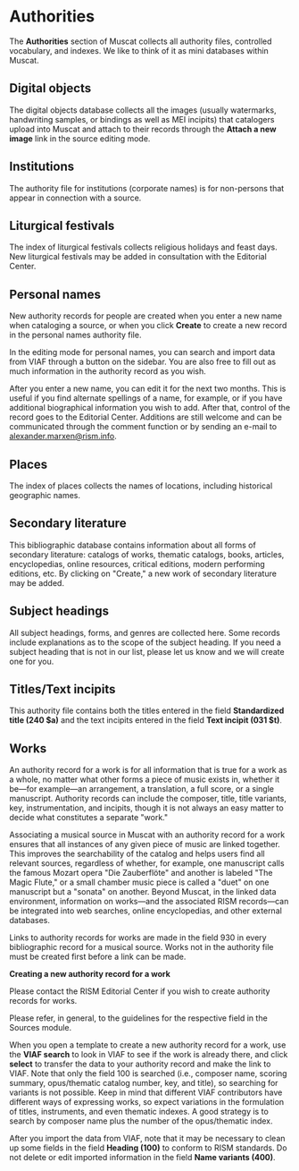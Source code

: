 # Authorities

The **Authorities** section of Muscat collects all authority files, controlled vocabulary, and indexes. We like to think of it as mini databases within Muscat.   

## Digital objects  

The digital objects database collects all the images (usually watermarks, handwriting samples, or bindings as well as MEI incipits) that catalogers upload into Muscat and attach to their records through the **Attach a new image** link in the source editing mode.

## Institutions

The authority file for institutions (corporate names) is for non-persons that appear in connection with a source.

## Liturgical festivals

The index of  liturgical festivals collects religious holidays and feast days. New liturgical festivals may be added in consultation with the Editorial Center.

## Personal names

New authority records for people are created when you enter a new name when cataloging a source, or when you click **Create** to create a new record in the personal names authority file.

In the editing mode for personal names, you can search and import data from VIAF through a button on the sidebar. You are also free to fill out as much information in the authority record as you wish.

After you enter a new name, you can edit it for the next two months. This is useful if you find alternate spellings of a name, for example, or if you have additional biographical information you wish to add. After that, control of the record goes to the Editorial Center. Additions are still welcome and can be communicated through the comment function or by sending an e-mail to alexander.marxen@rism.info.

## Places

The index of places collects the names of locations, including historical geographic names.

## Secondary literature

This bibliographic database contains information about all forms of secondary literature: catalogs of works, thematic catalogs, books, articles, encyclopedias, online resources, critical editions, modern performing editions, etc.  By clicking on "Create," a new work of secondary literature may be added.

## Subject headings

All subject headings, forms, and genres are collected here. Some records include explanations as to the scope of the subject heading. If you need a subject heading that is not in our list, please let us know and we will create one for you.

## Titles/Text incipits

This authority file contains both the titles entered in the field **Standardized title (240 $a)** and the text incipits entered in the field **Text incipit (031 $t)**.

## Works

An authority record for a work is for all information that is true for a work as a whole, no matter what other forms a piece of music exists in, whether it be—for example—an arrangement, a translation, a full score, or a single manuscript. Authority records can include the composer, title, title variants, key, instrumentation, and incipits, though it is not always an easy matter to decide what constitutes a separate "work."

Associating a musical source in Muscat with an authority record for a work ensures that all instances of any given piece of music are linked together. This improves the searchability of the catalog and helps users find all relevant sources, regardless of whether, for example, one manuscript calls the famous Mozart opera "Die Zauberflöte" and another is labeled "The Magic Flute," or a small chamber music piece is called a "duet" on one manuscript but a "sonata" on another. Beyond Muscat, in the linked data environment, information on works—and the associated RISM records—can be integrated into web searches, online encyclopedias, and other external databases.

Links to authority records for works are made in the field 930 in every bibliographic record for a musical source. Works not in the authority file must be created first before a link can be made.

**Creating a new authority record for a work**

Please contact the RISM Editorial Center if you wish to create authority records for works.

Please refer, in general, to the guidelines for the respective field in the Sources module.

When you open a template to create a new authority record for a work, use the **VIAF search** to look in VIAF to see if the work is already there, and click **select** to transfer the data to your authority record and make the link to VIAF. Note that only the field 100 is searched (i.e., composer name, scoring summary, opus/thematic catalog number, key, and title), so searching for variants is not possible. Keep in mind that different VIAF contributors have different ways of expressing works, so expect variations in the formulation of titles, instruments, and even thematic indexes. A good strategy is to search by composer name plus the number of the opus/thematic index.

After you import the data from VIAF, note that it may be necessary to clean up some fields in the field **Heading (100)** to conform to RISM standards. Do not delete or edit imported information in the field **Name variants (400)**.
